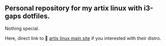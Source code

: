 ## Personal repository for my artix linux with i3-gaps dotfiles.

<p>Nothing special.</p>
<p>Here, direct link to 📎 <a href="https://artixlinux.org">artix linux main site</a> if you interested with their distro.</p>